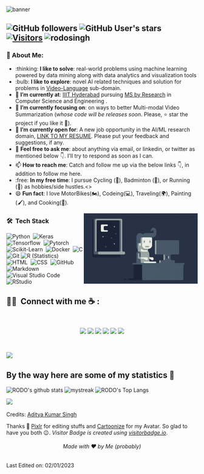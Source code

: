 ![banner](https://github.com/rodosingh/rodosingh/blob/main/avatar-grad.png)

<!-- <img alt="Night Coding" src="https://github.com/rodosingh/rodosingh/blob/main/giphy.webp" width='40' align="left"/><h2>👋 &nbsp;Hey there! I'm Aditya</h2> -->
![GitHub followers](https://img.shields.io/github/followers/rodosingh?style=social) ![GitHub User's stars](https://img.shields.io/github/stars/rodosingh?style=social) [![Visitors](https://api.visitorbadge.io/api/visitors?path=rodosingh%2Frodosingh&label=Visitors&labelColor=%235d5d5d&countColor=%231e7cbd&style=plastic)](https://visitorbadge.io/status?path=rodosingh%2Frodosingh) <img src="https://komarev.com/ghpvc/?username=rodosingh" alt="rodosingh" />
---

### 🤵 About Me:

<div align=left>
  <ul>
    <li>:thinking: <b>I like to solve</b>: real-world problems using machine learning powered by data mining along with data analytics and visualization tools</li>
    <li>:bulb: <b>I like to explore</b>: novel AI related techniques and solution for problems in <a href="https://en.wikipedia.org/wiki/Multimodal_learning">Video-Language</a> sub-domain.</li>
    <li>🌱 <b>I’m currently at</b>: <a href="https://www.iiit.ac.in/">IIIT Hyderabad</a> pursuing <a href="https://www.iiit.ac.in/academics/postgraduate/ms/cse/">MS by Research</a> in Computer Science and Engineering .</li>
    <li>🎯 <b>I’m currently focusing on</b>: on ways to better Multi-modal Video Summarization (<i>whose code will be releases soon</i>. Please, ⭐️ star the project if you like it 🤩).</li>
    <li>🤔 <b>I’m currently open for</b>: A new job opportunity in the AI/ML research domain, <a href="https://drive.google.com/file/d/1b2gp1qUyIQT0sl5WHZDuP87cqSEJ0vHI/view?usp=sharing">LINK TO MY RESUME</a>. Please put your feedback and suggestions, if any.</li>
    <li>💬 <b>Feel free to ask me</b>: about anything via email, or linkedin, or twitter as mentioned below 👇. I'll try to respond as soon as I can.</li>
    <li>📫 <b>How to reach me</b>: Catch and follow me up via the below links 👇, in addition to follow me here.</li>
    <li>:free: <b>In my free time</b>: I pursue Cycling (🚴), Badminton (🏸), or Running (🏃) as hobbies/side hustles.<>
    <li>😄 <b>Fun fact</b>: I love MotorBikes(🏍️), Codeing(💻), Traveling(🌍), Painting (🖌️), and Cooking(🥘).</li>
  </ul>
</div>

<img alt="Night Coding" src="https://raw.githubusercontent.com/AVS1508/AVS1508/master/assets/Night-Coding.gif" align="right"/>

### 🛠 &nbsp;Tech Stack

![Python](https://img.shields.io/badge/-Python-05122A?style=flat&logo=python)&nbsp;
![Keras](https://img.shields.io/badge/-Keras-05122A?style=flat&logo=keras)&nbsp;
![Tensorflow](https://img.shields.io/badge/-Tensorflow-05122A?style=flat&logo=tensorflow)&nbsp;
![Pytorch](https://img.shields.io/badge/-Pytorch-05122A?style=flat&logo=PyTorch)\
![Scikit-Learn](https://img.shields.io/badge/-Scikit%20Learn-05122A?style=flat&logo=scikitlearn)&nbsp;
![Docker](https://img.shields.io/badge/-Docker-05122A?style=flat&logo=Docker)&nbsp;
![C](https://img.shields.io/badge/-C-05122A?style=flat&logo=C&logoColor=A8B9CC)
![Git](https://img.shields.io/badge/-Git-05122A?style=flat&logo=git)
![R (Statistics)](https://img.shields.io/badge/-R-05122A?style=flat&logo=R&logoColor=276DC3)&nbsp;\
![HTML](https://img.shields.io/badge/-HTML-05122A?style=flat&logo=HTML5)&nbsp;
![CSS](https://img.shields.io/badge/-CSS-05122A?style=flat&logo=CSS3&logoColor=1572B6)&nbsp;
![GitHub](https://img.shields.io/badge/-GitHub-05122A?style=flat&logo=github)&nbsp;
![Markdown](https://img.shields.io/badge/-Markdown-05122A?style=flat&logo=markdown)&nbsp;\
![Visual Studio Code](https://img.shields.io/badge/-Visual%20Studio%20Code-05122A?style=flat&logo=visual-studio-code&logoColor=007ACC)&nbsp;
![RStudio](https://img.shields.io/badge/-RStudio-05122A?style=flat&logo=rstudio)&nbsp;
<!-- ![JavaScript](https://img.shields.io/badge/-JavaScript-05122A?style=flat&logo=javascript)&nbsp;
![Java](https://img.shields.io/badge/-Java-05122A?style=flat&logo=Java&logoColor=FFA518)&nbsp; -->
<!-- ![C++](https://img.shields.io/badge/-C++-05122A?style=flat&logo=C%2B%2B&logoColor=00599C)&nbsp; -->
<!-- ![React](https://img.shields.io/badge/-React-05122A?style=flat&logo=react)&nbsp;
![Node.js](https://img.shields.io/badge/-Node.js-05122A?style=flat&logo=node.js)&nbsp;
![Django](https://img.shields.io/badge/-Django-05122A?style=flat&logo=django&logoColor=092E20)&nbsp;
![Flask](https://img.shields.io/badge/-Flask-05122A?style=flat&logo=flask)&nbsp;
![Bootstrap](https://img.shields.io/badge/-Bootstrap-05122A?style=flat&logo=bootstrap&logoColor=563D7C)\ -->
<!-- ![Eclipse](https://img.shields.io/badge/-Eclipse-05122A?style=flat&logo=eclipse-ide&logoColor=2C2255)\
![Illustrator](https://img.shields.io/badge/-Illustrator-05122A?style=flat&logo=adobe-illustrator)&nbsp;
![Photoshop](https://img.shields.io/badge/-Photoshop-05122A?style=flat&logo=adobe-photoshop)&nbsp;
![InDesign](https://img.shields.io/badge/-InDesign-05122A?style=flat&logo=adobe-indesign) -->

## 🤝🏻 &nbsp;Connect with me ☕ :

<br>

<p align="center">
<a href="https://rodosingh.github.io"><img src="https://img.shields.io/badge/-rodosingh.github.io-3423A6?style=flat&logo=Google-Chrome&logoColor=white"/></a>
<a href="https://twitter.com/rodosingh23"><img src="https://img.shields.io/badge/-@rodosingh23-1877F2?style=flat&logo=Twitter&logoColor=white"/></a>
<a href="https://linkedin.com/in/aditya-singh-9639a8175"><img src="https://img.shields.io/badge/-Aditya%20Kumar%20Singh-0077B5?style=flat&logo=Linkedin&logoColor=white"/></a>
<a href="mailto:aditya.si@research.iiit.ac.in"><img src="https://img.shields.io/badge/-aditya.si@research.iiit.ac.in-D14836?style=flat&logo=Gmail&logoColor=white"/></a>
<a href="https://instagram.com/rodosingh"><img src="https://img.shields.io/badge/-@rodosingh-E4405F?style=flat&logo=Instagram&logoColor=white"/></a>
<a href="https://facebook.com/RodoAditya"><img src="https://img.shields.io/badge/-@RodoAditya-1877F2?style=flat&logo=Facebook&logoColor=white"/></a>
<!-- <a href="https://www.pinterest.ca/AVS1508"><img src="https://img.shields.io/badge/-@AVS1508-BD081C?style=flat&logo=Pinterest&logoColor=white"/></a>
<a href="https://www.behance.net/AVS1508"><img src="https://img.shields.io/badge/-@AVS1508-1769FF?style=flat&logo=Behance&logoColor=white"/></a> -->
</p>

<br>

<a href="https://www.youtube.com/watch?v=dQw4w9WgXcQ"><img src="https://user-images.githubusercontent.com/73097560/115834477-dbab4500-a447-11eb-908a-139a6edaec5c.gif"></a>

## By the way here are some of my statistics 🚀
![RODO's github stats](https://github-readme-stats-sigma-five.vercel.app/api?username=rodosingh&show_icons=true&theme=tokyonight)
<img src="https://github-readme-streak-stats.herokuapp.com/?user=rodosingh&theme=tokyonight" alt="mystreak"/>
![RODO's Top Langs](https://github-readme-stats-sigma-five.vercel.app/api/top-langs/?username=rodosingh&theme=tokyonight&layout=compact)

<a href="https://www.youtube.com/watch?v=dQw4w9WgXcQ"><img src="https://user-images.githubusercontent.com/73097560/115834477-dbab4500-a447-11eb-908a-139a6edaec5c.gif"></a>

Credits: [Aditya Kumar Singh](https://github.com/rodosingh)

Thanks 🤟 [Pixlr](https://pixlr.com/x/#editor) for editing stuffs and [Cartoonize](https://www.cartoonize.net/avatar-maker/) for my Avatar. So glad to have you both 😉. *Visitor Badge is created using [visitorbadge.io](https://www.visitorbadge.io/)*.

<h6 align="center">Made with ❤️ by Me (probably)</h6>

Last Edited on: 02/01/2023
